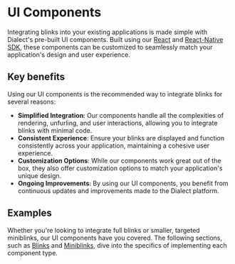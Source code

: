 # UI Components

Integrating blinks into your existing applications is made simple with Dialect's pre-built UI components. Built using our [React](https://www.npmjs.com/package/@dialectlabs/blinks) and [React-Native SDK](https://www.npmjs.com/package/@dialectlabs/blinks-react-native), these components can be customized to seamlessly match your application's design and user experience.

## Key benefits

Using our UI components is the recommended way to integrate blinks for several reasons:

- **Simplified Integration**: Our components handle all the complexities of rendering, unfurling, and user interactions, allowing you to integrate blinks with minimal code.
- **Consistent Experience**: Ensure your blinks are displayed and function consistently across your application, maintaining a cohesive user experience.
- **Customization Options**: While our components work great out of the box, they also offer customization options to match your application's unique design.
- **Ongoing Improvements**: By using our UI components, you benefit from continuous updates and improvements made to the Dialect platform.

## Examples

Whether you're looking to integrate full blinks or smaller, targeted miniblinks, our UI components have you covered. The following sections, such as [Blinks](./blinks.md) and [Miniblinks](./miniblinks.md), dive into the specifics of implementing each component type.
